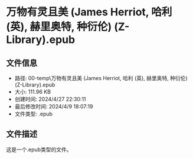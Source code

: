 ﻿# 万物有灵且美 (James Herriot, 哈利 (英), 赫里奥特, 种衍伦) (Z-Library).epub

## 文件信息
- 路径: 00-temp\万物有灵且美 (James Herriot, 哈利 (英), 赫里奥特, 种衍伦) (Z-Library).epub
- 大小: 111.96 KB
- 创建时间: 2024/4/27 22:30:11
- 最后修改时间: 2024/4/9 18:07:19
- 文件类型: .epub

## 文件描述
这是一个.epub类型的文件。

